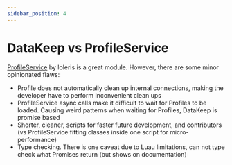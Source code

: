 ```yaml
---
sidebar_position: 4
---
```


# DataKeep vs ProfileService

[ProfileService](https://github.com/MadStudioRoblox/ProfileService) by loleris is a great module. However, there are some minor opinionated flaws:

- Profile does not automatically clean up internal connections, making the developer have to perform inconvenient clean ups
- ProfileService async calls make it difficult to wait for Profiles to be loaded. Causing weird patterns when waiting for Profiles, DataKeep is promise based
- Shorter, cleaner, scripts for faster future development, and contributors (vs ProfileService fitting classes inside one script for micro-performance)
- Type checking. There is one caveat due to Luau limitations, can not type check what Promises return (but shows on documentation)
